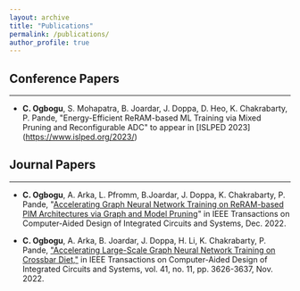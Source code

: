 ```yaml
---
layout: archive
title: "Publications"
permalink: /publications/
author_profile: true
---
```

## Conference Papers
___
* **C. Ogbogu**, S. Mohapatra, B. Joardar, J. Doppa, D. Heo,  K. Chakrabarty, P. Pande, "Energy-Efficient ReRAM-based ML Training via Mixed Pruning and Reconfigurable ADC" to appear in [ISLPED 2023] (https://www.islped.org/2023/)

## Journal Papers
___
* **C. Ogbogu**, A. Arka, L. Pfromm, B.Joardar, J. Doppa, K. Chakrabarty, P. Pande, "[Accelerating Graph Neural Network Training on ReRAM-based PIM Architectures via Graph and Model Pruning](https://ieeexplore.ieee.org/document/9976042)" in IEEE Transactions on Computer-Aided Design of Integrated Circuits and Systems, Dec. 2022.

* **C. Ogbogu**, A. Arka, B. Joardar, J. Doppa, H. Li,  K. Chakrabarty, P. Pande,  ["Accelerating Large-Scale Graph Neural Network Training on Crossbar Diet,"](https://ieeexplore.ieee.org/document/9852763) in IEEE Transactions on Computer-Aided Design of Integrated Circuits and Systems, vol. 41, no. 11, pp. 3626-3637, Nov. 2022.

